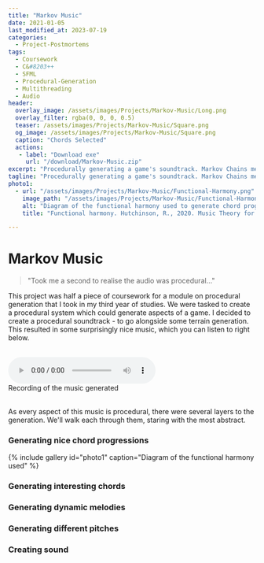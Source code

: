 ```yaml
---
title: "Markov Music"
date: 2021-01-05
last_modified_at: 2023-07-19
categories:
  - Project-Postmortems
tags:
  - Coursework
  - C&#8203++
  - SFML
  - Procedural-Generation
  - Multithreading
  - Audio
header:
  overlay_image: /assets/images/Projects/Markov-Music/Long.png
  overlay_filter: rgba(0, 0, 0, 0.5)
  teaser: /assets/images/Projects/Markov-Music/Square.png
  og_image: /assets/images/Projects/Markov-Music/Square.png
  caption: "Chords Selected"
  actions:
   - label: "Download exe"
     url: "/download/Markov-Music.zip"
excerpt: "Procedurally generating a game's soundtrack. Markov Chains meet Functional harmony."
tagline: "Procedurally generating a game's soundtrack. Markov Chains meet Functional harmony."
photo1:
  - url: "/assets/images/Projects/Markov-Music/Functional-Harmony.png"
    image_path: "/assets/images/Projects/Markov-Music/Functional-Harmony.png"
    alt: "Diagram of the functional harmony used to generate chord progressions."
    title: "Functional harmony. Hutchinson, R., 2020. Music Theory for the 21st-Century Classroom." 

---
```

# Markov Music
>"Took me a second to realise the audio was procedural..."

This project was half a piece of coursework for a module on procedural generation that I took in my third year of studies.
We were tasked to create a procedural system which could generate aspects of a game.
I decided to create a procedural soundtrack - to go alongside some terrain generation. 
This resulted in some surprisingly nice music, which you can listen to right below.

<br>
<audio controls>
  <source src="/assets/audio/Markov-Music.mp3" type="audio/mp3">
    Your browser does not support the audio element :(
</audio>
<figcaption>Recording of the music generated</figcaption>
<br>

As every aspect of this music is procedural, there were several layers to the generation. We'll walk each through them, staring with the most abstract.

### Generating nice chord progressions

{% include gallery id="photo1" caption="Diagram of the functional harmony used" %}


### Generating interesting chords


### Generating dynamic melodies


### Generating different pitches


### Creating sound






